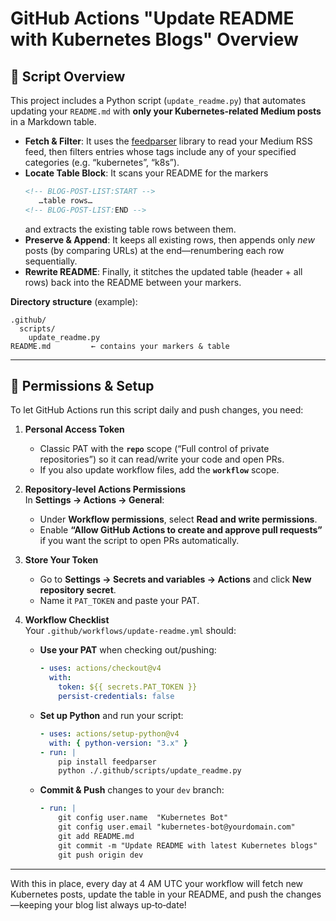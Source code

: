 # GitHub Actions "Update README with Kubernetes Blogs" Overview  

## 🚀 Script Overview

This project includes a Python script (`update_readme.py`) that automates updating your `README.md` with **only your Kubernetes‑related Medium posts** in a Markdown table.  

- **Fetch & Filter**: It uses the [feedparser](https://feedparser.readthedocs.io/en/latest/) library to read your Medium RSS feed, then filters entries whose tags include any of your specified categories (e.g. “kubernetes”, “k8s”). 
- **Locate Table Block**: It scans your README for the markers  
  ```md
  <!-- BLOG-POST-LIST:START -->
     …table rows…
  <!-- BLOG-POST-LIST:END -->
  ```  
  and extracts the existing table rows between them. 
- **Preserve & Append**: It keeps all existing rows, then appends only _new_ posts (by comparing URLs) at the end—renumbering each row sequentially.  
- **Rewrite README**: Finally, it stitches the updated table (header + all rows) back into the README between your markers.

**Directory structure** (example):

```
.github/
  scripts/
    update_readme.py
README.md         ← contains your markers & table
```

---

## 🔐 Permissions & Setup

To let GitHub Actions run this script daily and push changes, you need:

1. **Personal Access Token**  
   - Classic PAT with the **`repo`** scope (“Full control of private repositories”) so it can read/write your code and open PRs. 
   - If you also update workflow files, add the **`workflow`** scope.  

2. **Repository‑level Actions Permissions**  
   In **Settings → Actions → General**:  
   - Under **Workflow permissions**, select **Read and write permissions**.  
   - Enable **“Allow GitHub Actions to create and approve pull requests”** if you want the script to open PRs automatically.  

3. **Store Your Token**  
   - Go to **Settings → Secrets and variables → Actions** and click **New repository secret**.  
   - Name it `PAT_TOKEN` and paste your PAT.

4. **Workflow Checklist**  
   Your `.github/workflows/update-readme.yml` should:  
   - **Use your PAT** when checking out/pushing:
     ```yaml
     - uses: actions/checkout@v4
       with:
         token: ${{ secrets.PAT_TOKEN }}
         persist-credentials: false
     ```  
   - **Set up Python** and run your script:
     ```yaml
     - uses: actions/setup-python@v4
       with: { python-version: "3.x" }
     - run: |
         pip install feedparser
         python ./.github/scripts/update_readme.py
     ```  
   - **Commit & Push** changes to your `dev` branch:
     ```yaml
     - run: |
         git config user.name  "Kubernetes Bot"
         git config user.email "kubernetes-bot@yourdomain.com"
         git add README.md
         git commit -m "Update README with latest Kubernetes blogs"
         git push origin dev
     ```

---

With this in place, every day at 4 AM UTC your workflow will fetch new Kubernetes posts, update the table in your README, and push the changes—keeping your blog list always up‑to‑date!